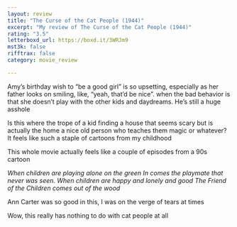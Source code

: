 ```yaml
---
layout: review
title: "The Curse of the Cat People (1944)"
excerpt: "My review of The Curse of the Cat People (1944)"
rating: "3.5"
letterboxd_url: https://boxd.it/3WRJm9
mst3k: false
rifftrax: false
category: movie_review

---
```


Amy’s birthday wish to “be a good girl” is so upsetting, especially as her father looks on smiling, like, “yeah, that’d be nice”. when the bad behavior is that she doesn’t play with the other kids and daydreams. He’s still a huge asshole

Is this where the trope of a kid finding a house that seems scary but is actually the home a nice old person who teaches them magic or whatever? It feels like such a staple of cartoons from my childhood

This whole movie actually feels like a couple of episodes from a 90s cartoon

<i>When children are playing alone on the green</i>
<i>In comes the playmate that never was seen.</i>
<i>When children are happy and lonely and good</i>
<i>The Friend of the Children comes out of the wood</i>

Ann Carter was so good in this, I was on the verge of tears at times

Wow, this really has nothing to do with cat people at all